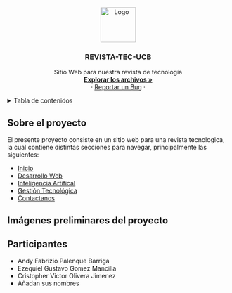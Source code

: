 <div align="center">
    <a href="https://github.com/Daniel171202/ProyectoRevistaTecnologica">
        <img src="https://i.ibb.co/h8L4KKM/logo-revista.png" alt="Logo" width="80" height="80">
    </a>
    <h3 align="center">REVISTA-TEC-UCB</h3>
    <p align="center">
        Sitio Web para nuestra revista de tecnología
        <br />
        <a href="https://github.com/Daniel171202/ProyectoRevistaTecnologica"><strong>Explorar los archivos »</strong></a>
        <br>
        ·
        <a href="https://github.com/Daniel171202/ProyectoRevistaTecnologica/issues">Reportar un Bug</a>
        ·
    </p>
    
</div>
<details>
  <summary>Tabla de contenidos</summary>
  <ol>
    <li>
      <a href="#Sobre-el-proyecto">Sobre el proyecto</a>
    </li>
    <li>
      <a href="#Imágenes-preliminares-del-proyecto">Imágenes preliminares del proyecto</a>
    </li>
    <li>
      <a href="#Participantes">Participantes</a>
    </li>
  </ol>
</details>

## Sobre el proyecto
El presente proyecto consiste en un sitio web para una revista tecnologica, la cual contiene
distintas secciones para navegar, principalmente las siguientes:
* <a href="index1.html">Inicio</a>
* <a href="desarrolloWeb.html">Desarrollo Web</a>
* <a href="ia.html">Inteligencia Artifical</a>
* <a href="GestionTecnologica.html">Gestión Tecnológica</a>
* <a href="Contactanos.html">Contactanos</a>

## Imágenes preliminares del proyecto


## Participantes
* Andy Fabrizio Palenque Barriga
* Ezequiel Gustavo Gomez Mancilla
* Cristopher Victor Olivera Jimenez
* Añadan sus nombres
